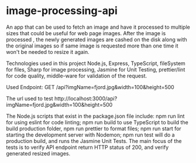 # image-processing-api
An app that can be used to fetch an image and have it processed to multiple sizes that could be useful for web page images. After the image is processed , the newly generated images are cashed on the disk along with the original images so if same image is requested more than one time it won't be needed to resize it again.

Technologies used in this project  Node.js, Express, TypeScript, fileSystem for files, Sharp for image processing, Jasmine for Unit Testing, prettier/lint for code quality, middle-ware for validation of the request.

Used Endpoint: GET /api?imgName=fjord.jpg&width=100&height=500

The url used to test http://localhost:3000/api?imgName=fjord.jpg&width=100&height=500

The Node.js scripts that exist in the package.json file include: npm run lint for using eslint for code linting; npm run build to use TypeScript to build the build production folder, npm run prettier to format files; npm run start for starting the development server with Nodemon; npm run test will do a production build, and runs the Jasmine Unit Tests. The main focus of the tests is to verify API endpoint return HTTP status of 200, and verify generated resized images.
